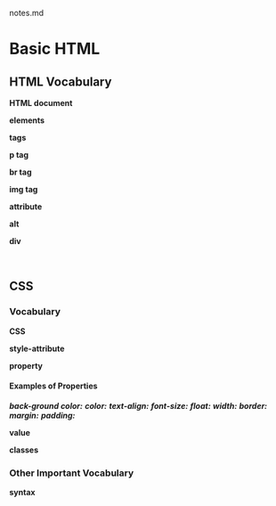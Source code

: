 notes.md
# Basic HTML


## HTML Vocabulary 
**HTML document**


**elements** 


**tags**


**p tag**



**br tag**




**img tag**




**attribute**
    
**alt**


**div**

<br>

## CSS 
### Vocabulary
**CSS**

**style-attribute**

**property**

#### Examples of Properties
***back-ground color:***
***color:***
***text-align:***
***font-size:***
***float:***
***width:***
***border:***
***margin:***
***padding:***

**value**

**classes**





### Other Important Vocabulary

**syntax**

